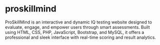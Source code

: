 # proskillmind
ProSkillMind is an interactive and dynamic IQ testing website designed to evaluate, engage, and empower users through smart assessments. Built using HTML, CSS, PHP, JavaScript, Bootstrap, and MySQL, it offers a professional and sleek interface with real-time scoring and result analytics.
